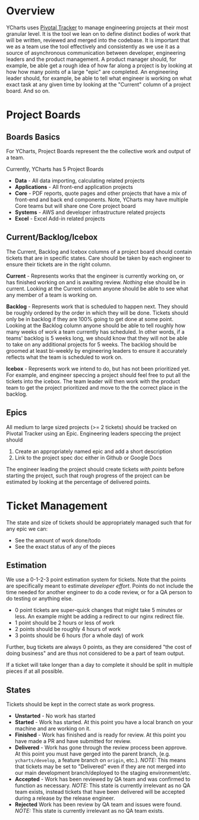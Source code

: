 # Overview
YCharts uses [Pivotal Tracker](https://www.pivotaltracker.com/) to manage engineering projects at their most granular level. It is the tool we lean on to define distinct bodies of work that will be written, reviewed and merged into the codebase. It is important that we as a team use the tool effectively and consistently as we use it as a source of asynchronous communication between developer, engineering leaders and the product management. A product manager should, for example, be able get a rough idea of how far along a project is by looking at how how many points of a large "epic" are completed. An engineering leader should, for example, be able to tell what engineer is working on what exact task at any given time by looking at the "Current" column of a project board. And so on. 

# Project Boards

## Boards Basics
For YCharts, Project Boards represent the the collective work and output of a team. 

Currently, YCharts has 5 Project Boards

- **Data** - All data importing, calculating related projects
- **Applications** - All front-end application projects
- **Core** - PDF reports, quote pages and other projects that have a mix of front-end and back end components. Note, YCharts may have multiple Core teams but will share one Core project board
- **Systems** - AWS and developer infrastructure related projects
- **Excel** - Excel Add-in related projects

## Current/Backlog/Icebox
The Current, Backlog and Icebox columns of a project board should contain tickets that are in specific states. Care should be taken by each engineer to ensure their tickets are in the right column.

**Current** - Represents works that the engineer is currently working on, or has finished working on and is awaiting review. *Nothing* else should be in current. Looking at the Current column anyone should be able to see what any member of a team is working on.

**Backlog** - Represents work that is scheduled to happen next. They should be roughly ordered by the order in which they will be done. Tickets should only be in backlog if they are 100% going to get done at some point. Looking at the Backlog column anyone should be able to tell roughly how many weeks of work a team currently has scheduled. In other words, if a teams' backlog is 5 weeks long, we should know that they will not be able to take on any additional projects for 5 weeks. The backlog should be groomed at least bi-weekly by engineering leaders to ensure it accurately reflects what the team is scheduled to work on.

**Icebox** - Represents work we intend to do, but has not been prioritized yet. For example, and engineer speccing a project should feel free to put all the tickets into the icebox. The team leader will then work with the product team to get the project prioritized and move to the the correct place in the backlog.

## Epics
All medium to large sized projects (>= 2 tickets) should be tracked on Pivotal Tracker using an Epic. Engineering leaders speccing the project should
1. Create an appropriately named epic and add a short description
2. Link to the project spec doc either in Github or Google Docs

The engineer leading the project should create tickets *with points* before starting the project, such that rough progress of the project can be estimated by looking at the percentage of delivered points.

# Ticket Management
The state and size of tickets should be appropriately managed such that for any epic we can:
- See the amount of work done/todo 
- See the exact status of any of the pieces

## Estimation
We use a 0-1-2-3 point estimation system for tickets. Note that the points are specifically meant to estimate *developer effort*. Points do not include the time needed for another engineer to do a code review, or for a QA person to do testing or anything else.

- 0 point tickets are super-quick changes that might take 5 minutes or less. An example might be adding a redirect to our nginx redirect file. 
- 1 point should be 2 hours or less of work
- 2 points should be roughly 4 hours of work
- 3 points should be 6 hours (for a whole day) of work

Further, bug tickets are always 0 points, as they are considered "the cost of doing business" and are thus not considered to be a part of team output.

If a ticket will take longer than a day to complete it should be split in multiple pieces if at all possible. 

## States
Tickets should be kept in the correct state as work progress.
- **Unstarted** - No work has started
- **Started** - Work has started. At this point you have a local branch on your machine and are working on it.
- **Finished** - Work has finished and is ready for review. At this point you have made a PR and have submitted for review.
- **Delivered** - Work has gone through the review process been approve. At this point you must have gerged into the parent branch, (e.g. `ycharts/develop`, a feature branch on `origin`, etc.). *NOTE:* This means that tickets may be set to "Delivered" even if they are not merged into our main development branch/deployed to the staging environment/etc.
- **Accepted** - Work has been reviewed by QA team and was confirmed to function as necessary. *NOTE:* This state is currently irrelevant as no QA team exists, instead tickets that have been delivered will be accepted during a release by the release engineer.
- **Rejected** Work has been review by QA team and issues were found. *NOTE:* This state is currently irrelevant as no QA team exists.
